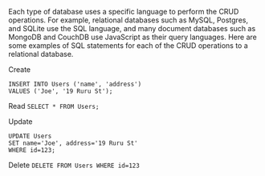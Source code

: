 Each type of database uses a specific language to perform the CRUD operations. For example, relational databases such as MySQL, Postgres, and SQLite use the SQL language, and many document databases such as MongoDB and CouchDB use JavaScript as their query languages. Here are some examples of SQL statements for each of the CRUD operations to a relational database.

Create
```
INSERT INTO Users ('name', 'address')
VALUES ('Joe', '19 Ruru St');
```

Read
`SELECT * FROM Users;`

Update
```
UPDATE Users
SET name='Joe', address='19 Ruru St'
WHERE id=123;
```

Delete
`DELETE FROM Users WHERE id=123`